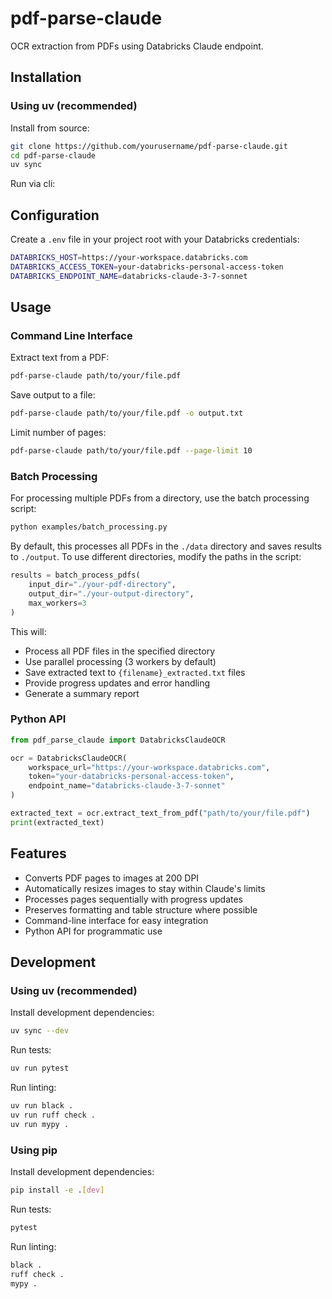 # pdf-parse-claude

OCR extraction from PDFs using Databricks Claude endpoint.

## Installation

### Using uv (recommended)

Install from source:
```bash
git clone https://github.com/yourusername/pdf-parse-claude.git
cd pdf-parse-claude
uv sync
```

Run via cli:

## Configuration

Create a `.env` file in your project root with your Databricks credentials:
```bash
DATABRICKS_HOST=https://your-workspace.databricks.com
DATABRICKS_ACCESS_TOKEN=your-databricks-personal-access-token
DATABRICKS_ENDPOINT_NAME=databricks-claude-3-7-sonnet
```

## Usage

### Command Line Interface

Extract text from a PDF:
```bash
pdf-parse-claude path/to/your/file.pdf
```

Save output to a file:
```bash
pdf-parse-claude path/to/your/file.pdf -o output.txt
```

Limit number of pages:
```bash
pdf-parse-claude path/to/your/file.pdf --page-limit 10
```

### Batch Processing

For processing multiple PDFs from a directory, use the batch processing script:

```bash
python examples/batch_processing.py
```

By default, this processes all PDFs in the `./data` directory and saves results to `./output`. To use different directories, modify the paths in the script:

```python
results = batch_process_pdfs(
    input_dir="./your-pdf-directory",
    output_dir="./your-output-directory",
    max_workers=3
)
```

This will:
- Process all PDF files in the specified directory
- Use parallel processing (3 workers by default)
- Save extracted text to `{filename}_extracted.txt` files
- Provide progress updates and error handling
- Generate a summary report

### Python API

```python
from pdf_parse_claude import DatabricksClaudeOCR

ocr = DatabricksClaudeOCR(
    workspace_url="https://your-workspace.databricks.com",
    token="your-databricks-personal-access-token",
    endpoint_name="databricks-claude-3-7-sonnet"
)

extracted_text = ocr.extract_text_from_pdf("path/to/your/file.pdf")
print(extracted_text)
```

## Features

- Converts PDF pages to images at 200 DPI
- Automatically resizes images to stay within Claude's limits
- Processes pages sequentially with progress updates
- Preserves formatting and table structure where possible
- Command-line interface for easy integration
- Python API for programmatic use

## Development

### Using uv (recommended)

Install development dependencies:
```bash
uv sync --dev
```

Run tests:
```bash
uv run pytest
```

Run linting:
```bash
uv run black .
uv run ruff check .
uv run mypy .
```

### Using pip

Install development dependencies:
```bash
pip install -e .[dev]
```

Run tests:
```bash
pytest
```

Run linting:
```bash
black .
ruff check .
mypy .